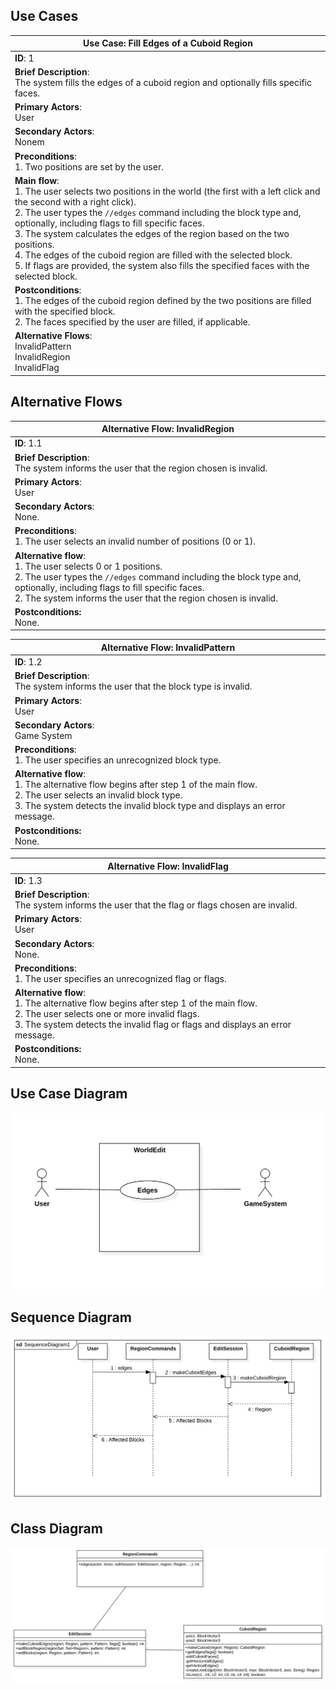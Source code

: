 ## Use Cases
| Use Case: Fill Edges of a Cuboid Region                                                                                                                                                                                                                                                                                                                                                                                                                                                                                       |
|-------------------------------------------------------------------------------------------------------------------------------------------------------------------------------------------------------------------------------------------------------------------------------------------------------------------------------------------------------------------------------------------------------------------------------------------------------------------------------------------------------------------------------|
| **ID**: 1                                                                                                                                                                                                                                                                                                                                                                                                                                                                                                                     |
| **Brief Description**:<br>The system fills the edges of a cuboid region and optionally fills specific faces.                                                                                                                                                                                                                                                                                                                                                                                                                  |
| **Primary Actors**:<br>User                                                                                                                                                                                                                                                                                                                                                                                                                                                                                                   |
| **Secondary Actors**:<br>Nonem                                                                                                                                                                                                                                                                                                                                                                                                                                                                                        |
| **Preconditions**:<br>1. Two positions are set by the user.                                                                                                                                                                                                                                                                                                                                                                                                                                                                   |
| **Main flow**:<br>1. The user selects two positions in the world (the first with a left click and the second with a right click).  <br>2. The user types the `//edges` command including the block type and, optionally, including flags to fill specific faces.  <br>3. The system calculates the edges of the region based on the two positions.  <br>4. The edges of the cuboid region are filled with the selected block.<br>5. If flags are provided, the system also fills the specified faces with the selected block. |
| **Postconditions**:<br>1. The edges of the cuboid region defined by the two positions are filled with the specified block.<br>2. The faces specified by the user are filled, if applicable.                                                                                                                                                                                                                                                                                                                                   |
| **Alternative Flows**:<br>InvalidPattern<br>InvalidRegion<br>InvalidFlag                                                                                                                                                                                                                                                                                                                                                                                                                                                      |


## Alternative Flows
| Alternative Flow: InvalidRegion                                                                                                                                                                                                                                    |
|--------------------------------------------------------------------------------------------------------------------------------------------------------------------------------------------------------------------------------------------------------------------|
| **ID**: 1.1                                                                                                                                                                                                                                                        |
| **Brief Description**:<br>The system informs the user that the region chosen is invalid.                                                                                                                                                                           |
| **Primary Actors**:<br>User                                                                                                                                                                                                                                        |
| **Secondary Actors**:<br>None.                                                                                                                                                                                                                               |
| **Preconditions**:<br>1. The user selects an invalid number of positions (0 or 1).                                                                                                                                                                                 |
| **Alternative flow**:<br>1. The user selects 0 or 1 positions. <br>2. The user types the `//edges` command including the block type and, optionally, including flags to fill specific faces. <br>2. The system informs the user that the region chosen is invalid. |
| **Postconditions:**<br>None.                                                                                                                                                                                                                                       |

| Alternative Flow: InvalidPattern                                                                                                                                                                                       |
|------------------------------------------------------------------------------------------------------------------------------------------------------------------------------------------------------------------------|
| **ID**: 1.2                                                                                                                                                                                                            |
| **Brief Description**:<br>The system informs the user that the block type is invalid.                                                                                                                                  |
| **Primary Actors**:<br>User                                                                                                                                                                                            |
| **Secondary Actors**:<br>Game System                                                                                                                                                                                   |
| **Preconditions**:<br>1. The user specifies an unrecognized block type.                                                                                                                                                |
| **Alternative flow**:<br>1. The alternative flow begins after step 1 of the main flow.  <br>2. The user selects an invalid block type. <br>3. The system detects the invalid block type and displays an error message. |
| **Postconditions:**<br>None.                                                                                                                                                                                           |

| Alternative Flow: InvalidFlag                                                                                                                                                                                                |
|------------------------------------------------------------------------------------------------------------------------------------------------------------------------------------------------------------------------------|
| **ID**: 1.3                                                                                                                                                                                                                  |
| **Brief Description**:<br>The system informs the user that the flag or flags chosen are invalid.                                                                                                                             |
| **Primary Actors**:<br>User                                                                                                                                                                                                  |
| **Secondary Actors**:<br>None.                                                                                                                                                                                         |
| **Preconditions**:<br>1. The user specifies an unrecognized flag or flags.                                                                                                                                                   |
| **Alternative flow**:<br>1. The alternative flow begins after step 1 of the main flow. <br>2. The user selects one or more invalid flags. <br>3. The system detects the invalid flag or flags and displays an error message. |
| **Postconditions:**<br>None.                                                                                                                                                                                                 |

## Use Case Diagram

![Use Case Diagram](UseCaseDiagram.png)

## Sequence Diagram

![Sequence Diagram](SequenceDiagram.png)

## Class Diagram

![Class Diagram](ClassDiagram.png)
